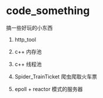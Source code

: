# code_something
搞一些好玩的小东西

1. http_tool

2. c++ 内存池

3. c++ 线程池

4. Spider_TrainTicket 爬虫爬取火车票

5. epoll + reactor 模式的服务器
